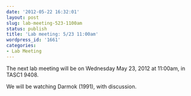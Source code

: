```yaml
---
date: '2012-05-22 16:32:01'
layout: post
slug: lab-meeting-523-1100am
status: publish
title: 'Lab meeting: 5/23 11:00am'
wordpress_id: '1661'
categories:
- Lab Meeting
---
```



The next lab meeting will be on Wednesday May 23, 2012 at 11:00am, in TASC1 9408.






We will be watching Darmok (1991), with discussion.

